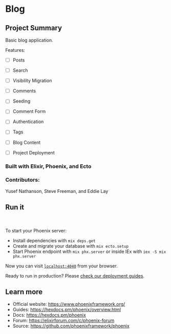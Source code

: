 # Blog

## Project Summary
Basic blog application.

Features:

- [ ] Posts
- [ ] Search
- [ ] Visibility Migration
- [ ] Comments
- [ ] Seeding
- [ ] Comment Form
- [ ] Authentication
- [ ] Tags
- [ ] Blog Content
- [ ] Project Deployment


### Built with Elixir, Phoenix, and Ecto

### Contributors:
Yusef Nathanson, Steve Freeman, and Eddie Lay

## Run it
<br>
<br>
To start your Phoenix server:

  * Install dependencies with `mix deps.get`
  * Create and migrate your database with `mix ecto.setup`
  * Start Phoenix endpoint with `mix phx.server` or inside IEx with `iex -S mix phx.server`

Now you can visit [`localhost:4040`](http://localhost:4040) from your browser.

Ready to run in production? Please [check our deployment guides](https://hexdocs.pm/phoenix/deployment.html).

## Learn more

  * Official website: https://www.phoenixframework.org/
  * Guides: https://hexdocs.pm/phoenix/overview.html
  * Docs: https://hexdocs.pm/phoenix
  * Forum: https://elixirforum.com/c/phoenix-forum
  * Source: https://github.com/phoenixframework/phoenix
